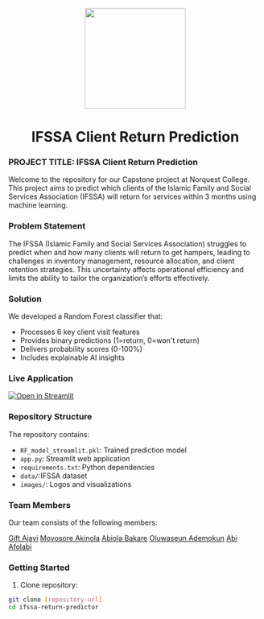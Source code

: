 <p align="center" draggable="false"><img src="https://encrypted-tbn0.gstatic.com/images?q=tbn:ANd9GcR8HNB-ex4xb4H3-PXRcywP5zKC_3U8VzQTPA&usqp=CAU" 
     width="200px"
     height="auto"/>
</p>

# <h1 align="center" id="heading">IFSSA Client Return Prediction</h1>

### PROJECT TITLE: IFSSA Client Return Prediction

Welcome to the repository for our Capstone project at Norquest College. This project aims to predict which clients of the Islamic Family and Social Services Association (IFSSA) will return for services within 3 months using machine learning.

### Problem Statement

The IFSSA (Islamic Family and Social Services Association) struggles to predict when and how many clients will return to get hampers, leading to challenges in inventory management, resource allocation, and client retention strategies. This uncertainty affects operational efficiency and limits the ability to tailor the organization’s efforts effectively.

### Solution

We developed a Random Forest classifier that:
- Processes 6 key client visit features
- Provides binary predictions (1=return, 0=won't return)
- Delivers probability scores (0-100%)
- Includes explainable AI insights

### Live Application

[![Open in Streamlit](https://static.streamlit.io/badges/streamlit_badge_black_white.svg)](https://clientreturnclassifier.streamlit.app/)

### Repository Structure

The repository contains:
- `RF_model_streamlit.pkl`: Trained prediction model
- `app.py`: Streamlit web application
- `requirements.txt`: Python dependencies
- `data/`:IFSSA dataset
- `images/`: Logos and visualizations

### Team Members
Our team consists of the following members:

[Gift Ajayi](https://www.linkedin.com/in/gift-ajayi-036329ba/)
[Moyosore Akinola](https://www.linkedin.com/in/marianmgbaja/)
[Abiola Bakare](https://www.linkedin.com/in/theabiolabakare/)
[Oluwaseun Ademokun](https://www.linkedin.com/in/oluwaseun-ademokun/)
[Abi Afolabi](https://www.linkedin.com/in/marianmgbaja/)

### Getting Started

1. Clone repository:
```bash
git clone [repository-url]
cd ifssa-return-predictor

